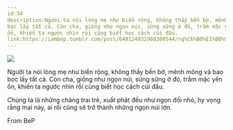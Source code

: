```yaml
---
id:34
description:Người ta nói lòng mẹ như biển rộng, không thấy bến bờ, mênh mông và bao
bọc lấy tất cả. Còn cha, giống như ngọn núi, sừng sững ở đó, trầm mặc yên
ổn, khiến ta ngước nhìn rồi cũng biết học cách cúi đầu.
link:https://iambep.tumblr.com/post/640124932968300544/ng%C6%B0%E1%BB%9Di-ta-n%C3%B3i-l%C3%B2ng-m%E1%BA%B9-nh%C6%B0-bi%E1%BB%83n-r%E1%BB%99ng-kh%C3%B4ng-th%E1%BA%A5y-b%E1%BA%BFn
---
```


![](https://64.media.tumblr.com/9b55f4336c112e9322fc5af5468d6b7c/7ec396d6e2962ff2-90/s500x750/46aa4a516b135a3b5e568f50630ea438863571af.jpg)

Người ta nói lòng mẹ như biển rộng, không thấy bến bờ, mênh mông và bao
bọc lấy tất cả. Còn cha, giống như ngọn núi, sừng sững ở đó, trầm mặc yên
ổn, khiến ta ngước nhìn rồi cũng biết học cách cúi đầu.

Chúng ta là những chàng trai trẻ, xuất phát đều như ngọn đồi nhỏ, hy vọng
rằng mai này, ai rồi cũng sẽ trở thành những ngọn núi lớn.

From BeP